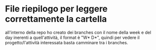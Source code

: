# File riepilogo per leggere correttamente la cartella

all'interno della repo ho creato dei branches con il nome della week e del day inerenti a quell'attività, il format è "W* D*", quindi per vedere il progetto/l'attività interessata basta camminare tra i branches.